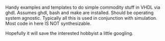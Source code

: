 Handy examples and templates to do simple commodity stuff in VHDL via ghdl. 
Assumes ghdl, bash and make are installed. Should be operating system
agnostic. Typically all this is used in conjunction with
simulation. Most code in here IS NOT synthesizable.

Hopefully it will save the interested hobbyist a little googling.
